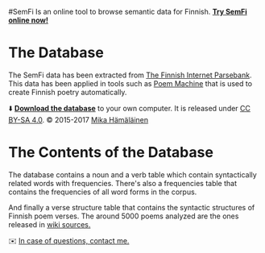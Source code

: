 #SemFi
Is an online tool to browse semantic data for Finnish. [**Try SemFi online now!**](https://mikakalevi.com/semfi/)

# The Database
The SemFi data has been extracted from [The Finnish Internet Parsebank](http://bionlp.utu.fi/finnish-internet-parsebank.html). This data has been applied in tools such as [Poem Machine](http://runokone.cs.helsinki.fi) that is used to create Finnish poetry automatically.

⬇️ [**Download the database**](https://mega.nz/#F!O1x0Ta4A!GR6CINl58tiUf-k60KhpMw)  to your own computer. It is released under [CC BY-SA 4.0](https://creativecommons.org/licenses/by-sa/4.0/). © 2015-2017 [Mika Hämäläinen](https://mikakalevi.com)

# The Contents of the Database
The database contains a noun and a verb table which contain syntactically related words with frequencies. There's also a frequencies table that contains the frequencies of all word forms in the corpus. 

And finally a verse structure table that contains the syntactic structures of Finnish poem verses. The around 5000 poems analyzed are the ones released in [wiki sources.](https://fi.wikisource.org/wiki/Luokka:Runot)

✉️ [In case of questions, contact me.](https://mikakalevi.com/feedback/)
